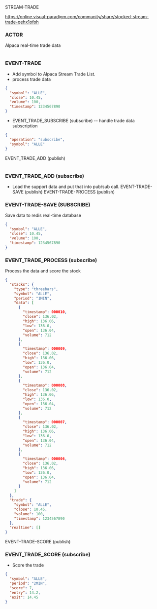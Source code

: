STREAM-TRADE

https://online.visual-paradigm.com/community/share/stocked-stream-trade-qehx1ofoh

### ACTOR

Alpaca real-time trade data

#

### EVENT-TRADE

- Add symbol to Alpaca Stream Trade List.
- process trade data

```json
{
  "symbol": "ALLE",
  "close": 10.45,
  "volume": 100,
  "timestamp": 1234567890
}
```

- EVENT_TRADE_SUBSCRIBE (subscribe)
  -- handle trade data subscription

```json
{
  "operation": "subscribe",
  "symbol": "ALLE"
}
```

EVENT_TRADE_ADD (publish)

#

### EVENT_TRADE_ADD (subscribe)

- Load the support data and put that into pub/sub call.
  EVENT-TRADE-SAVE (publish)
  EVENT-TRADE-PROCESS (publish)

### EVENT-TRADE-SAVE (SUBSCRIBE)

Save data to redis real-time database

```json
{
  "symbol": "ALLE",
  "close": 10.45,
  "volume": 100,
  "timestamp": 1234567890
}
```

### EVENT_TRADE_PROCESS (subscribe)

Process the data and score the stock

```json
{
  "stacks": {
    "type": "threebars",
    "symbol": "ALLE",
    "period": "1MIN",
    "data": [
      {
        "timestamp": 000010,
        "close": 136.02,
        "high": 136.06,
        "low": 136.0,
        "open": 136.04,
        "volume": 712
      },
      {
        "timestamp": 000009,
        "close": 136.02,
        "high": 136.06,
        "low": 136.0,
        "open": 136.04,
        "volume": 712
      },
      {
        "timestamp": 000008,
        "close": 136.02,
        "high": 136.06,
        "low": 136.0,
        "open": 136.04,
        "volume": 712
      },
      {
        "timestamp": 000007,
        "close": 136.02,
        "high": 136.06,
        "low": 136.0,
        "open": 136.04,
        "volume": 712
      },
      {
        "timestamp": 000006,
        "close": 136.02,
        "high": 136.06,
        "low": 136.0,
        "open": 136.04,
        "volume": 712
      }
    ]
  },
  "trade": {
    "symbol": "ALLE",
    "close": 10.45,
    "volume": 100,
    "timestamp": 1234567890
  },
  "realtime": []
}
```

EVENT-TRADE-SCORE (publish)

### EVENT_TRADE_SCORE (subscribe)

- Score the trade

```json
{
  "symbol": "ALLE",
  "period": "2MIN",
  "score": 7,
  "entry": 14.2,
  "exit": 14.45
}
```
